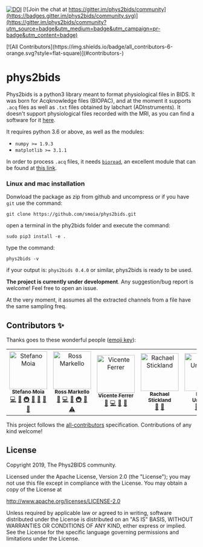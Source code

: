 
[![DOI](https://zenodo.org/badge/DOI/10.5281/zenodo.3559868.svg)](https://doi.org/10.5281/zenodo.3559868)
[![Join the chat at https://gitter.im/phys2bids/community](https://badges.gitter.im/phys2bids/community.svg)](https://gitter.im/phys2bids/community?utm_source=badge&utm_medium=badge&utm_campaign=pr-badge&utm_content=badge)
<!-- ALL-CONTRIBUTORS-BADGE:START - Do not remove or modify this section -->[![All Contributors](https://img.shields.io/badge/all_contributors-6-orange.svg?style=flat-square)](#contributors-)<!-- ALL-CONTRIBUTORS-BADGE:END -->

phys2bids
=========
Phys2bids is a python3 library meant to format physiological files in BIDS.
It was born for Acqknowledge files (BIOPAC), and at the moment it supports
``.acq`` files as well as ``.txt`` files obtained by labchart
(ADInstruments).
It doesn't support physiological files recorded with the MRI, as you can find a software for it [here](https://github.com/tarrlab/physio2bids).

It requires python 3.6 or above, as well as the modules:
- `numpy >= 1.9.3`
- `matplotlib >= 3.1.1`

In order to process ``.acq`` files, it needs [`bioread`](https://github.com/uwmadison-chm/bioread), an excellent module
that can be found at [this link](https://github.com/uwmadison-chm/bioread).

### Linux and mac installation
Donwload the package as zip from github and uncompress or if you have ``git`` use the command:

``git clone https://github.com/smoia/phys2bids.git``

open a terminal in the phy2bids folder and execute the command:

``sudo pip3 install -e .``

type the command:

``phys2bids -v``

if your output is: ``phys2bids 0.4.0`` or similar, phys2bids is ready to be used.

**The project is currently under development**.
Any suggestion/bug report is welcome! Feel free to open an issue.

At the very moment, it assumes all the extracted channels from a file
have the same sampling freq.


## Contributors ✨

Thanks goes to these wonderful people ([emoji key](https://allcontributors.org/docs/en/emoji-key)):

<!-- ALL-CONTRIBUTORS-LIST:START - Do not remove or modify this section -->
<!-- prettier-ignore-start -->
<!-- markdownlint-disable -->
<table>
  <tr>
    <td align="center"><a href="https://github.com/smoia"><img src="https://avatars3.githubusercontent.com/u/35300580?v=4" width="100px;" alt="Stefano Moia"/><br /><sub><b>Stefano Moia</b></sub></a><br /><a href="https://github.com/smoia/phys2bids/commits?author=smoia" title="Code">💻</a> <a href="#ideas-smoia" title="Ideas, Planning, & Feedback">🤔</a> <a href="#infra-smoia" title="Infrastructure (Hosting, Build-Tools, etc)">🚇</a> <a href="#maintenance-smoia" title="Maintenance">🚧</a> <a href="#projectManagement-smoia" title="Project Management">📆</a> <a href="https://github.com/smoia/phys2bids/pulls?q=is%3Apr+reviewed-by%3Asmoia" title="Reviewed Pull Requests">👀</a> <a href="https://github.com/smoia/phys2bids/commits?author=smoia" title="Documentation">📖</a></td>
    <td align="center"><a href="http://rossmarkello.com"><img src="https://avatars0.githubusercontent.com/u/14265705?v=4" width="100px;" alt="Ross Markello"/><br /><sub><b>Ross Markello</b></sub></a><br /><a href="https://github.com/smoia/phys2bids/issues?q=author%3Armarkello" title="Bug reports">🐛</a> <a href="https://github.com/smoia/phys2bids/commits?author=rmarkello" title="Code">💻</a> <a href="#ideas-rmarkello" title="Ideas, Planning, & Feedback">🤔</a> <a href="#infra-rmarkello" title="Infrastructure (Hosting, Build-Tools, etc)">🚇</a> <a href="https://github.com/smoia/phys2bids/pulls?q=is%3Apr+reviewed-by%3Armarkello" title="Reviewed Pull Requests">👀</a> <a href="https://github.com/smoia/phys2bids/commits?author=rmarkello" title="Tests">⚠️</a></td>
    <td align="center"><a href="https://github.com/vinferrer"><img src="https://avatars2.githubusercontent.com/u/38909338?v=4" width="100px;" alt="Vicente Ferrer"/><br /><sub><b>Vicente Ferrer</b></sub></a><br /><a href="https://github.com/smoia/phys2bids/issues?q=author%3Avinferrer" title="Bug reports">🐛</a> <a href="https://github.com/smoia/phys2bids/commits?author=vinferrer" title="Code">💻</a> <a href="https://github.com/smoia/phys2bids/commits?author=vinferrer" title="Documentation">📖</a> <a href="https://github.com/smoia/phys2bids/pulls?q=is%3Apr+reviewed-by%3Avinferrer" title="Reviewed Pull Requests">👀</a></td>
    <td align="center"><a href="https://github.com/RayStick"><img src="https://avatars3.githubusercontent.com/u/50215726?v=4" width="100px;" alt="Rachael Stickland"/><br /><sub><b>Rachael Stickland</b></sub></a><br /><a href="https://github.com/smoia/phys2bids/commits?author=RayStick" title="Documentation">📖</a> <a href="#userTesting-RayStick" title="User Testing">📓</a></td>
    <td align="center"><a href="https://github.com/eurunuela"><img src="https://avatars0.githubusercontent.com/u/13706448?v=4" width="100px;" alt="Eneko Uruñuela"/><br /><sub><b>Eneko Uruñuela</b></sub></a><br /><a href="https://github.com/smoia/phys2bids/issues?q=author%3Aeurunuela" title="Bug reports">🐛</a> <a href="https://github.com/smoia/phys2bids/pulls?q=is%3Apr+reviewed-by%3Aeurunuela" title="Reviewed Pull Requests">👀</a> <a href="https://github.com/smoia/phys2bids/commits?author=eurunuela" title="Tests">⚠️</a></td>
    <td align="center"><a href="https://github.com/AyyagariA"><img src="https://avatars1.githubusercontent.com/u/50453337?v=4" width="100px;" alt="Apoorva Ayyagari"/><br /><sub><b>Apoorva Ayyagari</b></sub></a><br /><a href="#userTesting-AyyagariA" title="User Testing">📓</a></td>
    <td align="center"><a href="https://github.com/kristinazvolanek"><img src="https://avatars3.githubusercontent.com/u/54590158?v=4" width="100px;" alt="kristinazvolanek"/><br /><sub><b>kristinazvolanek</b></sub></a><br /><a href="#userTesting-kristinazvolanek" title="User Testing">📓</a></td>
    <td align="center"><a href="https://github.com/CesarCaballeroGaudes"><img src="https://avatars1.githubusercontent.com/u/7611340?v=4" width="100px;" alt="Cesar Caballero Gaudes"/><br /><sub><b>Cesar Caballero Gaudes</b></sub></a><br /><a href="#ideas-CesarCaballeroGaudes" title="Ideas, Planning, & Feedback">🤔</a> <a href="#userTesting-CesarCaballeroGaudes" title="User Testing">📓</a></td>
    <td align="center"><a href="http://brightlab.northwestern.edu"><img src="https://avatars2.githubusercontent.com/u/32640425?v=4" width="100px;" alt="Molly Bright"/><br /><sub><b>Molly Bright</b></sub></a><br /><a href="#ideas-BrightMG" title="Ideas, Planning, & Feedback">🤔</a> <a href="#userTesting-BrightMG" title="User Testing">📓</a></td>
  </tr>
</table>

<!-- markdownlint-enable -->
<!-- prettier-ignore-end -->
<!-- ALL-CONTRIBUTORS-LIST:END -->

This project follows the [all-contributors](https://github.com/all-contributors/all-contributors) specification. Contributions of any kind welcome!


License
-------

Copyright 2019, The Phys2BIDS community.

Licensed under the Apache License, Version 2.0 (the "License");
you may not use this file except in compliance with the License.
You may obtain a copy of the License at

http://www.apache.org/licenses/LICENSE-2.0

Unless required by applicable law or agreed to in writing, software
distributed under the License is distributed on an "AS IS" BASIS,
WITHOUT WARRANTIES OR CONDITIONS OF ANY KIND, either express or implied.
See the License for the specific language governing permissions and
limitations under the License.
